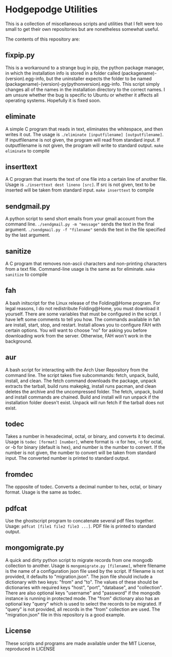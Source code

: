 # Hodgepodge Utilities

This is a collection of miscellaneous scripts and utilities that I felt were
too small to get their own repositories but are nonetheless somewhat useful.

The contents of this repository are:

## fixpip.py

This is a workaround to a strange bug in pip, the python package manager, in
which the installation info is stored in a folder called 
(packagename)-(version).egg-info, but the uninstaller expects the folder to be
named (packagename)-(version)-py(pythonversion).egg-info. This script simply
changes all of the names in the installation directory to the correct names.
I am unsure whether the bug is specific to Ubuntu or whether it affects all 
operating systems. Hopefully it is fixed soon.

## eliminate

A simple C program that reads in text, eliminates the whitespace, and then
writes it out. 
The usage is `./eliminate [inputfilename] [outputfilename]`.
If inputfilename is not given, the program will read from standard input.
If outputfilename is not given, the program will write to standard output.
`make eliminate` to compile

## inserttext

A C program that inserts the text of one file into a certain line of another 
file. Usage is `./inserttext dest lineno [src]`. If src is not given, text to
be inserted will be taken from standard input. `make inserttext` to compile

## sendgmail.py

A python script to send short emails from your gmail account from the command 
line. `./sendgmail.py -m "message"` sends the text in the final argument. 
`./sendgmail.py -f "filename"` sends the text in the file specified by the last
argument.

## sanitize

A C program that removes non-ascii characters and non-printing characters 
from a text file. Command-line usage is the same as for eliminate. 
`make sanitize` to compile

## fah

A bash initscript for the Linux release of the Folding@Home program. For legal
reasons, I do not redistribute Folding@Home, you must download it yourself.
There are some variables that must be configured in the script. I have left
some comments to tell you how. The commands available in fah are install, 
start, stop, and restart. Install allows you to configure FAH with certain
options. You will want to choose "no" for asking you before downloading work
from the server. Otherwise, FAH won't work in the background. 

## aur

A bash script for interacting with the Arch User Repository from the 
command line. The script takes five subcommands: fetch, unpack, build, 
install, and clean. The fetch command downloads the package, unpack
extracts the tarball, build runs makepkg, install runs pacman, and clean
deletes the archive and the uncompressed folder. The fetch, unpack, 
build and install commands are chained. Build and install will run 
unpack if the installation folder doesn't exist. Unpack will run fetch
if the tarball does not exist.

## todec

Takes a number in hexadecimal, octal, or binary, and converts it to decimal.
Usage is `todec [format] [number]`, where format is -x for hex, -o for octal,
or -b for binary (default is hex), and number is the number to convert. If
the number is not given, the number to convert will be taken from standard
input. The converted number is printed to standard output.

## fromdec

The opposite of todec. Converts a decimal number to hex, octal, or binary
format. Usage is the same as todec.

## pdfcat

Use the ghostscript program to concatenate several pdf files together. 
Usage: `pdfcat [file1 file2 file3 ...]`. PDF file is printed to standard 
output.

## mongomigrate.py

A quick and dirty python script to migrate records from one mongodb collection
to another. Usage is `mongomigrate.py [filename]`, where filename is the name
of a configuration json file used by the script. If filename is not provided,
it defaults to "migration.json". The json file should include a dictionary with
two keys: "from" and "to". The values of these should be dictionaries with 
required keys "host", "port", "database", and "collection". There are also
optional keys "username" and "password" if the mongodb instance is running in
protected mode. The "from" dictionary also has an optional key "query" which
is used to select the records to be migrated. If "query" is not provided, all
records in the "from" collection are used. The "migration.json" file in this
repository is a good example.

## License

These scripts and programs are made available under the MIT License, 
reproduced in LICENSE

